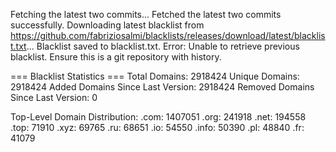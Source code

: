 Fetching the latest two commits...
Fetched the latest two commits successfully.
Downloading latest blacklist from https://github.com/fabriziosalmi/blacklists/releases/download/latest/blacklist.txt...
Blacklist saved to blacklist.txt.
Error: Unable to retrieve previous blacklist. Ensure this is a git repository with history.

=== Blacklist Statistics ===
Total Domains: 2918424
Unique Domains: 2918424
Added Domains Since Last Version: 2918424
Removed Domains Since Last Version: 0

Top-Level Domain Distribution:
  .com: 1407051
  .org: 241918
  .net: 194558
  .top: 71910
  .xyz: 69765
  .ru: 68651
  .io: 54550
  .info: 50390
  .pl: 48840
  .fr: 41079
